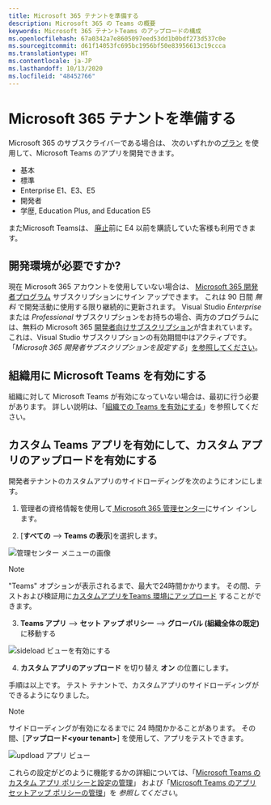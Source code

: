 ```yaml
---
title: Microsoft 365 テナントを準備する
description: Microsoft 365 の Teams の概要
keywords: Microsoft 365 テナントTeams のアップロードの構成
ms.openlocfilehash: 67a0342a7e8605097eed53dd1b0bdf273d537c0e
ms.sourcegitcommit: d61f14053fc695bc1956bf50e83956613c19ccca
ms.translationtype: HT
ms.contentlocale: ja-JP
ms.lasthandoff: 10/13/2020
ms.locfileid: "48452766"
---
```

# <a name="prepare-your-microsoft-365-tenant"></a>Microsoft 365 テナントを準備する

Microsoft 365 のサブスクライバーである場合は、 次のいずれかの[プラン](https://products.office.com/business/compare-more-office-365-for-business-plans) を使用して、Microsoft Teams のアプリを開発できます。

* 基本
* 標準
* Enterprise E1、E3、E5
* 開発者
* 学歴, Education Plus, and Education E5

またMicrosoft Teamsは、 [廃止](https://support.office.com//article/important-information-for-office-365-enterprise-e4-customers-f9572348-43a2-43fa-a3d8-3b6c9c042147)前に E4 以前を購読していた客様も利用できます。

## <a name="just-need-a-development-environment"></a>開発環境が必要ですか?

現在 Microsoft 365 アカウントを使用していない場合は、 [Microsoft 365 開発者プログラム](https://developer.microsoft.com/microsoft-365/dev-program) サブスクリプションにサイン アップできます。 これは 90 日間 *無料* で開発活動に使用する限り継続的に更新されます。 Visual Studio *Enterprise* または *Professional* サブスクリプションをお持ちの場合、両方のプログラムには、無料の Microsoft 365 [開発者向けサブスクリプション](https://aka.ms/MyVisualStudioBenefits)が含まれています。これは、Visual Studio サブスクリプションの有効期間中はアクティブです。 「*Microsoft 365 開発者サブスクリプションを設定する*」[を参照してください](https://docs.microsoft.com/office/developer-program/office-365-developer-program-get-started)。

## <a name="enable-microsoft-teams-for-your-organization"></a>組織用に Microsoft Teams を有効にする 

組織に対して Microsoft Teams が有効になっていない場合は、最初に行う必要があります。 詳しい説明は、「[組織での Teams を有効にする](/microsoftteams/enable-features-office-365)」を参照してください。

## <a name="enable-custom-teams-apps-and-turn-on-custom-app-uploading"></a>カスタム Teams アプリを有効にして、カスタム アプリのアップロードを有効にする

開発者テナントのカスタムアプリのサイドローディングを次のようにオンにします。

1. 管理者の資格情報を使用して[ Microsoft 365 管理センター](https://admin.microsoft.com/Adminportal/Home?source=applauncher#/homepage#/)にサイン インします。 

2. [**すべての** --> **Teams の表示**]を選択します。 

![管理センター メニューの画像](~/assets/images/prepare-test-tenant/admin-center.png)

> [!Note] 
> "Teams" オプションが表示されるまで、最大で24時間かかります。 その間、テストおよび検証用に[カスタムアプリをTeams 環境にアップロード](/microsoftteams/upload-custom-apps#validate) することができます。

3. **Teams アプリ** --> **セット アップ ポリシー** --> **グローバル (組織全体の既定)** に移動する  

![sideload ビューを有効にする](~/assets/images/prepare-test-tenant/turn-on-sideload.png)

4. **カスタム アプリのアップロード** を切り替え **オン** の位置にします。

手順は以上です。 テスト テナントで、カスタムアプリのサイドローディングができるようになりました。

> [!Note] 
> サイドローディングが有効になるまでに 24 時間かかることがあります。 その間、[**アップロード\<your tenant>**] を使用して、アプリをテストできます。

![updload アプリ ビュー](~/assets/images/prepare-test-tenant/upload-for-contoso.png)

これらの設定がどのように機能するかの詳細については、「[Microsoft Teams のカスタム アプリ ポリシーと設定の管理](https://docs.microsoft.com/microsoftteams/teams-custom-app-policies-and-settings)」 および「[Microsoft Teams のアプリ セットアップ ポリシーの管理](https://docs.microsoft.com/microsoftteams/teams-app-setup-policies)」を *参照してください*。
